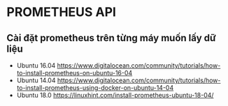 # PROMETHEUS API
## Cài đặt prometheus trên từng máy muốn lấy dữ liệu
- Ubuntu 16.04
https://www.digitalocean.com/community/tutorials/how-to-install-prometheus-on-ubuntu-16-04
- Ubuntu 14.04
https://www.digitalocean.com/community/tutorials/how-to-install-prometheus-using-docker-on-ubuntu-14-04
- Ubuntu 18.0
https://linuxhint.com/install-prometheus-ubuntu-18-04/
